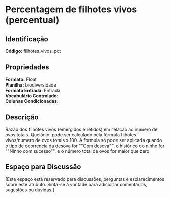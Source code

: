 # Percentagem de filhotes vivos (percentual)

## Identificação
**Código:** filhotes_vivos_pct

## Propriedades
**Formato:** Float  
**Planilha:** biodiversidade  
**Formato Entrada:** Entrada  
**Vocabulário Controlado:**   
**Colunas Condicionadas:**   

## Descrição
Razão dos filhotes vivos (emergidos e retidos) em relação ao número de ovos totais. Quelônio: pode ser calculado pela fórmula filhotes vivos/numero de ovos totais x 100. A formula só pode ser aplicada quando o tipo de ocorrencia da desova for ""Com desova"", o histórico do ninho for ""Ninho com sucesso"", e o número total de ovos for maior que zero.

## Espaço para Discussão
[Este espaço está reservado para discussões, perguntas e esclarecimentos sobre este atributo. Sinta-se à vontade para adicionar comentários, sugestões ou dúvidas.]
